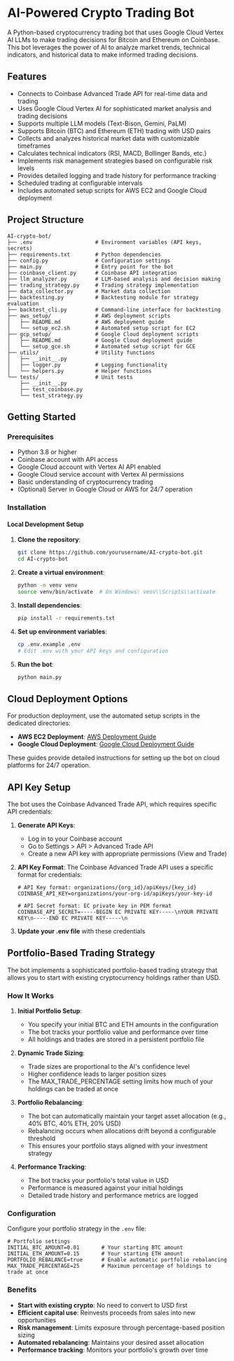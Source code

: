 # AI-Powered Crypto Trading Bot

A Python-based cryptocurrency trading bot that uses Google Cloud Vertex AI LLMs to make trading decisions for Bitcoin and Ethereum on Coinbase. This bot leverages the power of AI to analyze market trends, technical indicators, and historical data to make informed trading decisions.

## Features

- Connects to Coinbase Advanced Trade API for real-time data and trading
- Uses Google Cloud Vertex AI for sophisticated market analysis and trading decisions
- Supports multiple LLM models (Text-Bison, Gemini, PaLM)
- Supports Bitcoin (BTC) and Ethereum (ETH) trading with USD pairs
- Collects and analyzes historical market data with customizable timeframes
- Calculates technical indicators (RSI, MACD, Bollinger Bands, etc.)
- Implements risk management strategies based on configurable risk levels
- Provides detailed logging and trade history for performance tracking
- Scheduled trading at configurable intervals
- Includes automated setup scripts for AWS EC2 and Google Cloud deployment

## Project Structure

```
AI-crypto-bot/
├── .env                    # Environment variables (API keys, secrets)
├── requirements.txt        # Python dependencies
├── config.py               # Configuration settings
├── main.py                 # Entry point for the bot
├── coinbase_client.py      # Coinbase API integration
├── llm_analyzer.py         # LLM-based analysis and decision making
├── trading_strategy.py     # Trading strategy implementation
├── data_collector.py       # Market data collection
├── backtesting.py          # Backtesting module for strategy evaluation
├── backtest_cli.py         # Command-line interface for backtesting
├── aws_setup/              # AWS deployment scripts
│   ├── README.md           # AWS deployment guide
│   └── setup_ec2.sh        # Automated setup script for EC2
├── gcp_setup/              # Google Cloud deployment scripts
│   ├── README.md           # Google Cloud deployment guide
│   └── setup_gce.sh        # Automated setup script for GCE
├── utils/                  # Utility functions
│   ├── __init__.py
│   ├── logger.py           # Logging functionality
│   └── helpers.py          # Helper functions
└── tests/                  # Unit tests
    ├── __init__.py
    ├── test_coinbase.py
    └── test_strategy.py
```

## Getting Started

### Prerequisites

- Python 3.8 or higher
- Coinbase account with API access
- Google Cloud account with Vertex AI API enabled
- Google Cloud service account with Vertex AI permissions
- Basic understanding of cryptocurrency trading
- (Optional) Server in Google Cloud or AWS for 24/7 operation

### Installation

#### Local Development Setup

1. **Clone the repository**:
   ```bash
   git clone https://github.com/yourusername/AI-crypto-bot.git
   cd AI-crypto-bot
   ```

2. **Create a virtual environment**:
   ```bash
   python -m venv venv
   source venv/bin/activate  # On Windows: venv\\Scripts\\activate
   ```

3. **Install dependencies**:
   ```bash
   pip install -r requirements.txt
   ```

4. **Set up environment variables**:
   ```bash
   cp .env.example .env
   # Edit .env with your API keys and configuration
   ```

5. **Run the bot**:
   ```bash
   python main.py
   ```

## Cloud Deployment Options

For production deployment, use the automated setup scripts in the dedicated directories:

- **AWS EC2 Deployment**: [AWS Deployment Guide](aws_setup/README.md)
- **Google Cloud Deployment**: [Google Cloud Deployment Guide](gcp_setup/README.md)

These guides provide detailed instructions for setting up the bot on cloud platforms for 24/7 operation.

## API Key Setup

The bot uses the Coinbase Advanced Trade API, which requires specific API credentials:

1. **Generate API Keys**:
   - Log in to your Coinbase account
   - Go to Settings > API > Advanced Trade API
   - Create a new API key with appropriate permissions (View and Trade)

2. **API Key Format**:
   The Coinbase Advanced Trade API uses a specific format for credentials:
   ```
   # API Key format: organizations/{org_id}/apiKeys/{key_id}
   COINBASE_API_KEY=organizations/your-org-id/apiKeys/your-key-id
   
   # API Secret format: EC private key in PEM format
   COINBASE_API_SECRET=-----BEGIN EC PRIVATE KEY-----\nYOUR PRIVATE KEY\n-----END EC PRIVATE KEY-----\n
   ```

3. **Update your .env file** with these credentials

## Portfolio-Based Trading Strategy

The bot implements a sophisticated portfolio-based trading strategy that allows you to start with existing cryptocurrency holdings rather than USD.

### How It Works

1. **Initial Portfolio Setup**:
   - You specify your initial BTC and ETH amounts in the configuration
   - The bot tracks your portfolio value and performance over time
   - All holdings and trades are stored in a persistent portfolio file

2. **Dynamic Trade Sizing**:
   - Trade sizes are proportional to the AI's confidence level
   - Higher confidence leads to larger position sizes
   - The MAX_TRADE_PERCENTAGE setting limits how much of your holdings can be traded at once

3. **Portfolio Rebalancing**:
   - The bot can automatically maintain your target asset allocation (e.g., 40% BTC, 40% ETH, 20% USD)
   - Rebalancing occurs when allocations drift beyond a configurable threshold
   - This ensures your portfolio stays aligned with your investment strategy

4. **Performance Tracking**:
   - The bot tracks your portfolio's total value in USD
   - Performance is measured against your initial holdings
   - Detailed trade history and performance metrics are logged

### Configuration

Configure your portfolio strategy in the `.env` file:

```
# Portfolio settings
INITIAL_BTC_AMOUNT=0.01       # Your starting BTC amount
INITIAL_ETH_AMOUNT=0.15       # Your starting ETH amount
PORTFOLIO_REBALANCE=true      # Enable automatic portfolio rebalancing
MAX_TRADE_PERCENTAGE=25       # Maximum percentage of holdings to trade at once
```

### Benefits

- **Start with existing crypto**: No need to convert to USD first
- **Efficient capital use**: Reinvests proceeds from sales into new opportunities
- **Risk management**: Limits exposure through percentage-based position sizing
- **Automated rebalancing**: Maintains your desired asset allocation
- **Performance tracking**: Monitors your portfolio's growth over time

